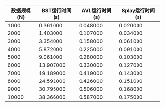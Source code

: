 | 数据规模(N) | BST运行时间(s) | AVL运行时间(s) | Splay运行时间(s) |
|---|---|---|---|
| 1000 | 0.361000 | 0.048000 | 0.020000 |
| 2000 | 1.403000 | 0.107000 | 0.034000 |
| 3000 | 3.354000 | 0.158000 | 0.061000 |
| 4000 | 5.872000 | 0.225000 | 0.091000 |
| 5000 | 9.061000 | 0.280000 | 0.103000 |
| 6000 | 13.907000 | 0.330000 | 0.127000 |
| 7000 | 19.189000 | 0.419000 | 0.143000 |
| 8000 | 24.591000 | 0.426000 | 0.151000 |
| 9000 | 30.795000 | 0.506000 | 0.168000 |
| 10000 | 38.366000 | 0.587000 | 0.175000 |